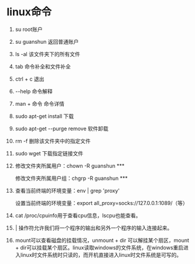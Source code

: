 # linux命令

1. su root账户

2. su guanshun 返回普通账户

3. ls -al 该文件夹下的所有文件

4. tab 命令补全和文件补全  

5. ctrl + c 退出

6. --help 命令解释

7. man + 命令  命令详情

8. sudo apt-get install 下载

9. sudo apt-get --purge remove 软件卸载

10. rm -f 删除该文件夹中的指定文件

11. sudo wget 下载指定链接文件

12. 修改文件夹所属用户：chown -R guanshun ***

    修改文件夹所属用户组：chgrp -R guanshun ***

13. 查看当前终端的环境变量：env | grep 'proxy'

    设置当前终端的环境变量：export all_proxy=socks://127.0.0.1:1089/（等）

14. cat /proc/cpuinfo用于查看cpu信息，lscpu也能查看。

15. | 操作符允许我们将一个程序的输出和另外一个程序的输入连接起来。

16. mount可以查看磁盘的挂载情况，unmount + dir 可以解挂某个扇区，mount + dir可以挂载某个扇区。linux读取windows的文件系统，在windows重启进入linux时文件系统时只读的，而开机直接进入linux时文件系统是可写的。